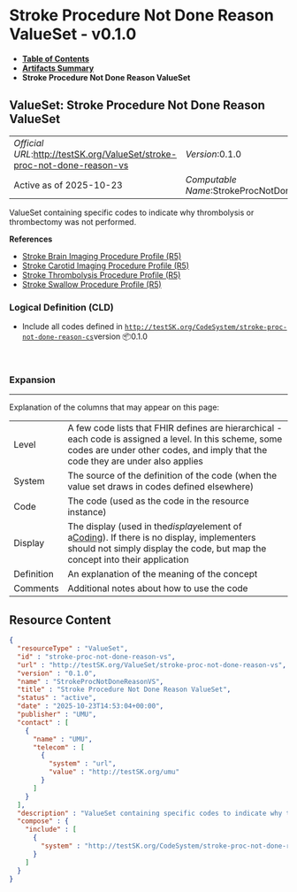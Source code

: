 # Stroke Procedure Not Done Reason ValueSet - v0.1.0

* [**Table of Contents**](toc.md)
* [**Artifacts Summary**](artifacts.md)
* **Stroke Procedure Not Done Reason ValueSet**

## ValueSet: Stroke Procedure Not Done Reason ValueSet 

| | |
| :--- | :--- |
| *Official URL*:http://testSK.org/ValueSet/stroke-proc-not-done-reason-vs | *Version*:0.1.0 |
| Active as of 2025-10-23 | *Computable Name*:StrokeProcNotDoneReasonVS |

 
ValueSet containing specific codes to indicate why thrombolysis or thrombectomy was not performed. 

 **References** 

* [Stroke Brain Imaging Procedure Profile (R5)](StructureDefinition-stroke-brain-imaging-procedure-profile.md)
* [Stroke Carotid Imaging Procedure Profile (R5)](StructureDefinition-stroke-carotid-imaging-procedure-profile.md)
* [Stroke Thrombolysis Procedure Profile (R5)](StructureDefinition-stroke-mechanical-procedure-profile.md)
* [Stroke Swallow Procedure Profile (R5)](StructureDefinition-stroke-swallow-procedure-profile.md)

### Logical Definition (CLD)

* Include all codes defined in [`http://testSK.org/CodeSystem/stroke-proc-not-done-reason-cs`](CodeSystem-stroke-proc-not-done-reason-cs.md)version 📦0.1.0

 

### Expansion

-------

 Explanation of the columns that may appear on this page: 

| | |
| :--- | :--- |
| Level | A few code lists that FHIR defines are hierarchical - each code is assigned a level. In this scheme, some codes are under other codes, and imply that the code they are under also applies |
| System | The source of the definition of the code (when the value set draws in codes defined elsewhere) |
| Code | The code (used as the code in the resource instance) |
| Display | The display (used in the*display*element of a[Coding](http://hl7.org/fhir/R5/datatypes.html#Coding)). If there is no display, implementers should not simply display the code, but map the concept into their application |
| Definition | An explanation of the meaning of the concept |
| Comments | Additional notes about how to use the code |



## Resource Content

```json
{
  "resourceType" : "ValueSet",
  "id" : "stroke-proc-not-done-reason-vs",
  "url" : "http://testSK.org/ValueSet/stroke-proc-not-done-reason-vs",
  "version" : "0.1.0",
  "name" : "StrokeProcNotDoneReasonVS",
  "title" : "Stroke Procedure Not Done Reason ValueSet",
  "status" : "active",
  "date" : "2025-10-23T14:53:04+00:00",
  "publisher" : "UMU",
  "contact" : [
    {
      "name" : "UMU",
      "telecom" : [
        {
          "system" : "url",
          "value" : "http://testSK.org/umu"
        }
      ]
    }
  ],
  "description" : "ValueSet containing specific codes to indicate why thrombolysis or thrombectomy was not performed.",
  "compose" : {
    "include" : [
      {
        "system" : "http://testSK.org/CodeSystem/stroke-proc-not-done-reason-cs"
      }
    ]
  }
}

```
